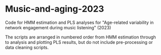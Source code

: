 # Music-and-aging-2023
Code for HMM estimation and PLS analyses for "Age-related variability in network engagement during music listening" (2023)

The scripts are arranged in numbered order from HMM estimation through to analysis and plotting PLS results, but do not include pre-processing or data cleaning scripts. 

